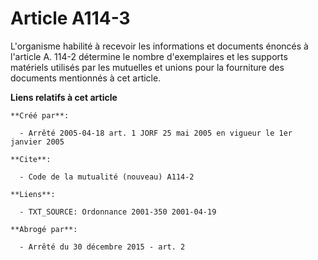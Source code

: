 # Article A114-3

L'organisme habilité à recevoir les informations et documents énoncés à l'article A. 114-2 détermine le nombre d'exemplaires
et les supports matériels utilisés par les mutuelles et unions pour la fourniture des documents mentionnés à cet article.

**Liens relatifs à cet article**

	**Créé par**:

	  - Arrêté 2005-04-18 art. 1 JORF 25 mai 2005 en vigueur le 1er janvier 2005

	**Cite**:

	  - Code de la mutualité (nouveau) A114-2

	**Liens**:

	  - TXT_SOURCE: Ordonnance 2001-350 2001-04-19

	**Abrogé par**:

	  - Arrêté du 30 décembre 2015 - art. 2
